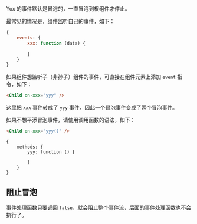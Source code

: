 Yox 的事件默认是冒泡的，一直冒泡到根组件才停止。

最常见的情况是，组件监听自己的事件，如下：

```javascript
{
    events: {
        xxx: function (data) {

        }
    }
}
```

如果组件想监听子（非孙子）组件的事件，可直接在组件元素上添加 `event` 指令，如下：

```html
<Child on-xxx="yyy" />
```

这里把 `xxx` 事件转成了 `yyy` 事件，因此一个冒泡事件变成了两个冒泡事件。

如果不想平添冒泡事件，请使用调用函数的语法，如下：

```html
<Child on-xxx="yyy()" />
```

```
{
    methods: {
        yyy: function () {

        }
    }
}
```

## 阻止冒泡

事件处理函数只要返回 `false`，就会阻止整个事件流，后面的事件处理函数也不会执行了。

